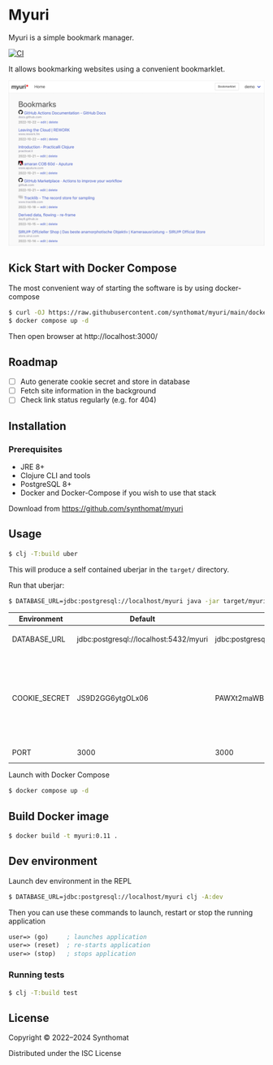 # Myuri

Myuri is a simple bookmark manager.

[![CI](https://github.com/synthomat/myuri/actions/workflows/ci.yml/badge.svg?branch=develop)](https://github.com/synthomat/myuri/actions/workflows/ci.yml)

It allows bookmarking websites using a convenient bookmarklet.

![Version 0.5](doc/screenshots/myuri_0.5.png)

## Kick Start with Docker Compose

The most convenient way of starting the software is by using docker-compose

```bash
$ curl -OJ https://raw.githubusercontent.com/synthomat/myuri/main/docker-compose.yml
$ docker compose up -d
```

Then open browser at http://localhost:3000/

## Roadmap

- [ ] Auto generate cookie secret and store in database
- [ ] Fetch site information in the background
- [ ] Check link status regularly (e.g. for 404)

## Installation

### Prerequisites

* JRE 8+
* Clojure CLI and tools
* PostgreSQL 8+
* Docker and Docker-Compose if you wish to use that stack

Download from https://github.com/synthomat/myuri

## Usage

```bash
$ clj -T:build uber
```

This will produce a self contained uberjar in the `target/` directory.

Run that uberjar:

```bash
$ DATABASE_URL=jdbc:postgresql://localhost/myuri java -jar target/myuri-0.11.jar
```

| Environment   | Default                                | Example                                | Explanation                                                                                             |
|---------------|----------------------------------------|----------------------------------------|---------------------------------------------------------------------------------------------------------|
| DATABASE_URL  | jdbc:postgresql://localhost:5432/myuri | jdbc:postgresql://localhost:5432/myuri | Database connection string                                                                              |
| COOKIE_SECRET | JS9D2GG6ytgOLx06                       | PAWXt2maWB8bpBCR                       | 16-bytes encryption key for the Cookie Session store. **This is critical** – please change the default! |
| PORT          | 3000                                   | 3000                                   | Web App HTTP Port                                                                                       |

Launch with Docker Compose

```bash
$ docker compose up -d  
```

## Build Docker image

```bash
$ docker build -t myuri:0.11 .
```

## Dev environment

Launch dev environment in the REPL

```bash
$ DATABASE_URL=jdbc:postgresql://localhost/myuri clj -A:dev
```

Then you can use these commands to launch, restart or stop the running application

```clojure
user=> (go)     ; launches application
user=> (reset)  ; re-starts application
user=> (stop)   ; stops application
```

### Running tests

```bash
$ clj -T:build test
```

## License

Copyright © 2022–2024 Synthomat

Distributed under the ISC License
